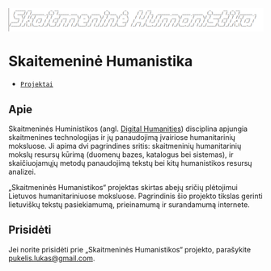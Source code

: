 ![Logo](https://github.com/Skaitmenine-Humanistika/skaitmenine-humanistika.github.io/raw/main/LogoBig.png)


# Skaitemeninė Humanistika 

* [`Projektai`](Projektai)

## Apie

Skaitmeninės Huministikos (angl. [Digital Humanities](https://en.wikipedia.org/wiki/Digital_humanities#:~:text=Digital%20humanities%20(DH)%20is%20an,the%20analysis%20of%20their%20application.)) disciplina apjungia skaitmenines technologijas ir jų panaudojimą įvairiose humanitarinių moksluose. Ji apima dvi pagrindines sritis: skaitmeninių humanitarinių mokslų resursų kūrimą (duomenų bazes, katalogus bei sistemas), ir  skaičiuojamųjų metodų panaudojimą tekstų bei kitų humanistikos resursų analizei. 

„Skaitmeninės Humanistikos“ projektas skirtas abejų sričių plėtojimui Lietuvos humanitariniuose moksluose. Pagrindinis šio projekto tikslas gerinti lietuviškų tekstų pasiekiamumą, prieinamumą ir surandamumą internete. 


## Prisidėti 

Jei norite prisidėti prie „Skaitmeninės Humanistikos“ projekto, parašykite [pukelis.lukas@gmail.com](mailto:pukelis.lukas@gmail.com). 
